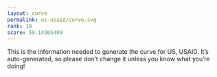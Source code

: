 ```yaml
---
layout: curve
permalink: us-usaid/curve.svg
rank: 19
score: 59.14365409
---
```


This is the information needed to generate the curve for US, USAID. It’s
auto-generated, so please don’t change it unless you know what you’re
doing!
